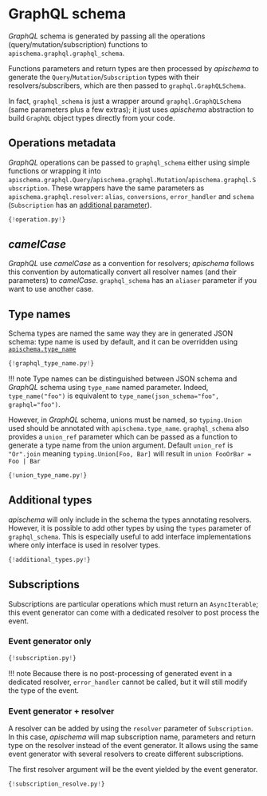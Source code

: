 # GraphQL schema

*GraphQL* schema is generated by passing all the operations (query/mutation/subscription) functions to `apischema.graphql.graphql_schema`. 

Functions parameters and return types are then processed by *apischema* to generate the `Query`/`Mutation`/`Subscription` types with their resolvers/subscribers, which are then passed to `graphql.GraphQLSchema`.

In fact, `graphql_schema` is just a wrapper around `graphql.GraphQLSchema` (same parameters plus a few extras); it just uses *apischema* abstraction to build `GraphQL` object types directly from your code. 

## Operations metadata

*GraphQL* operations can be passed to `graphql_schema` either using simple functions or wrapping it into `apischema.graphql.Query`/`apischema.graphql.Mutation`/`apischema.graphql.Subscription`. These wrappers have the same parameters as `apischema.graphql.resolver`: `alias`, `conversions`, `error_handler` and `schema` (`Subscription` has an [additional parameter](#subscriptions)).

```python
{!operation.py!}
```


## *camelCase*

*GraphQL* use *camelCase* as a convention for resolvers; *apischema* follows this convention by automatically convert all resolver names (and their parameters) to *camelCase*. `graphql_schema` has an `aliaser` parameter if you want to use another case.

## Type names

Schema types are named the same way they are in generated JSON schema: type name is used by default, and it can be overridden using [`apischema.type_name`](../json_schema.md#customize-ref)

```python
{!graphql_type_name.py!}
```

!!! note
    Type names can be distinguished between JSON schema and *GraphQL* schema using `type_name` named parameter. Indeed, `type_name("foo")` is equivalent to `type_name(json_schema="foo", graphql="foo")`.

However, in *GraphQL* schema, unions must be named, so `typing.Union` used should be annotated with `apischema.type_name`. `graphql_schema` also provides a `union_ref` parameter which can be passed as a function to generate a type name from the union argument. Default `union_ref` is `"Or".join` meaning `typing.Union[Foo, Bar]` will result in `union FooOrBar = Foo | Bar`

```python
{!union_type_name.py!}
```


## Additional types

*apischema* will only include in the schema the types annotating resolvers. However, it is possible to add other types by using the `types` parameter of `graphql_schema`. This is especially useful to add interface implementations where only interface is used in resolver types. 

```python
{!additional_types.py!}
```

## Subscriptions

Subscriptions are particular operations which must return an `AsyncIterable`; this event generator can come with a dedicated resolver to post process the event.

### Event generator only

```python
{!subscription.py!}
```

!!! note
    Because there is no post-processing of generated event in a dedicated resolver, `error_handler` cannot be called, but it will still modify the type of the event. 

### Event generator + resolver

A resolver can be added by using the `resolver` parameter of `Subscription`.  In this case, *apischema* will map subscription name, parameters and return type on the resolver instead of the event generator. It allows using the same event generator with several resolvers to create different subscriptions.

The first resolver argument will be the event yielded by the event generator.

```python
{!subscription_resolve.py!}
```

